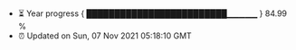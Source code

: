 - ⏳ Year progress { █████████████████████████▁▁▁▁▁ } 84.99 %
- ⏰ Updated on Sun, 07 Nov 2021 05:18:10 GMT

